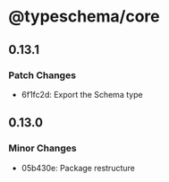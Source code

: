 # @typeschema/core

## 0.13.1

### Patch Changes

- 6f1fc2d: Export the Schema type

## 0.13.0

### Minor Changes

- 05b430e: Package restructure
